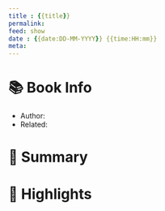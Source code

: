 ```yaml
---
title : {{title}}
permalink: 
feed: show
date : {{date:DD-MM-YYYY}} {{time:HH:mm}}
meta: 
---
```


# 📚 Book Info
- Author: 
- Related: 

# 💬 Summary

# 📒 Highlights

